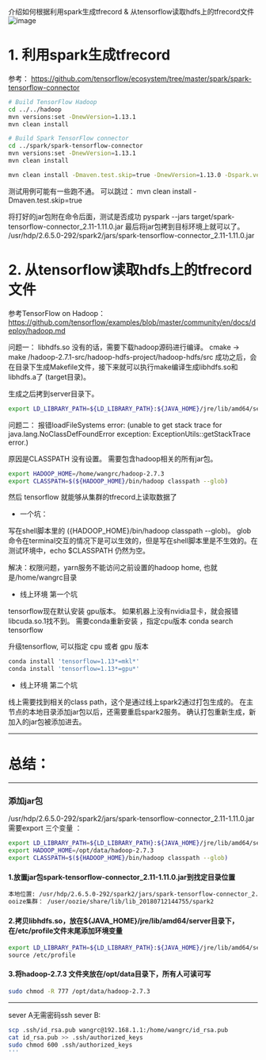 介绍如何根据利用spark生成tfrecord & 从tensorflow读取hdfs上的tfrecord文件
![image](https://github.com/wangruichens/samples/tree/master/distribute/tf/spark_tfrecord/done.png)

# 1. 利用spark生成tfrecord
参考：
https://github.com/tensorflow/ecosystem/tree/master/spark/spark-tensorflow-connector

```sh
# Build TensorFlow Hadoop
cd ../../hadoop
mvn versions:set -DnewVersion=1.13.1
mvn clean install

# Build Spark TensorFlow connector
cd ../spark/spark-tensorflow-connector
mvn versions:set -DnewVersion=1.13.1
mvn clean install

mvn clean install -Dmaven.test.skip=true -DnewVersion=1.13.0 -Dspark.version=2.3.0
```

测试用例可能有一些跑不通。 可以跳过： mvn clean install -Dmaven.test.skip=true

将打好的jar包附在命令后面，测试是否成功 pyspark --jars target/spark-tensorflow-connector_2.11-1.11.0.jar
最后将jar包拷到目标环境上就可以了。
/usr/hdp/2.6.5.0-292/spark2/jars/spark-tensorflow-connector_2.11-1.11.0.jar

# 2. 从tensorflow读取hdfs上的tfrecord文件
参考TensorFlow on Hadoop：
https://github.com/tensorflow/examples/blob/master/community/en/docs/deploy/hadoop.md

问题一： libhdfs.so 没有的话，需要下载hadoop源码进行编译。 cmake -> make
/hadoop-2.7.1-src/hadoop-hdfs-project/hadoop-hdfs/src
成功之后，会在目录下生成Makefile文件，接下来就可以执行make编译生成libhdfs.so和libhdfs.a了 (target目录)。

生成之后拷到server目录下。
```sh
export LD_LIBRARY_PATH=${LD_LIBRARY_PATH}:${JAVA_HOME}/jre/lib/amd64/server
```

问题二： 报错loadFileSystems error:
(unable to get stack trace for java.lang.NoClassDefFoundError exception: ExceptionUtils::getStackTrace error.)

原因是CLASSPATH 没有设置。 需要包含hadoop相关的所有jar包。

```sh
export HADOOP_HOME=/home/wangrc/hadoop-2.7.3
export CLASSPATH=$(${HADOOP_HOME}/bin/hadoop classpath --glob)
```
然后 tensorflow 就能够从集群的tfrecord上读取数据了

* 一个坑：

写在shell脚本里的 $(${HADOOP_HOME}/bin/hadoop classpath --glob)。
glob命令在terminal交互的情况下是可以生效的，但是写在shell脚本里是不生效的。在测试环境中，echo $CLASSPATH 仍然为空。

解决：权限问题，yarn服务不能访问之前设置的hadoop home, 也就是/home/wangrc目录

* 线上环境 第一个坑

tensorflow现在默认安装 gpu版本。 如果机器上没有nvidia显卡，就会报错libcuda.so.1找不到。
需要conda重新安装 ，指定cpu版本
conda search tensorflow

升级tensorflow, 可以指定 cpu 或者 gpu 版本
```sh
conda install 'tensorflow=1.13*=mkl*'
conda install 'tensorflow=1.13*=gpu*'
```

* 线上环境 第二个坑

线上需要找到相关的class path，这个是通过线上spark2通过打包生成的。
在主节点的本地目录添加jar包以后，还需要重启spark2服务。
确认打包重新生成，新加入的jar包被添加进去。




-------------------------------------------------------------------------------------------
# 总结：
-------------------------------------------------------------------------------------------
### 添加jar包

/usr/hdp/2.6.5.0-292/spark2/jars/spark-tensorflow-connector_2.11-1.11.0.jar
需要export 三个变量 ：
```sh
export LD_LIBRARY_PATH=${LD_LIBRARY_PATH}:${JAVA_HOME}/jre/lib/amd64/server
export HADOOP_HOME=/opt/data/hadoop-2.7.3
export CLASSPATH=$(${HADOOP_HOME}/bin/hadoop classpath --glob)
```

#### 1.放置jar包spark-tensorflow-connector_2.11-1.11.0.jar到找定目录位置
```sh 
本地位置: /usr/hdp/2.6.5.0-292/spark2/jars/spark-tensorflow-connector_2.11-1.11.0.jar
ooize集群： /user/oozie/share/lib/lib_20180712144755/spark2
```
#### 2.拷贝libhdfs.so，放在${JAVA_HOME}/jre/lib/amd64/server目录下， 在/etc/profile文件末尾添加环境变量

```sh
export LD_LIBRARY_PATH=${LD_LIBRARY_PATH}:${JAVA_HOME}/jre/lib/amd64/server\
source /etc/profile
```

#### 3.将hadoop-2.7.3 文件夹放在/opt/data目录下，所有人可读可写
```sh
sudo chmod -R 777 /opt/data/hadoop-2.7.3
```

-------------------------------------------------------------------------------------------
sever A无需密码ssh sever B:
```sh
scp .ssh/id_rsa.pub wangrc@192.168.1.1:/home/wangrc/id_rsa.pub
cat id_rsa.pub >> .ssh/authorized_keys
sudo chmod 600 .ssh/authorized_keys
'''